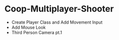 # Coop-Multiplayer-Shooter

* Create Player Class and Add Movement Input
* Add Mouse Look 
* Third Person Camera pt.1